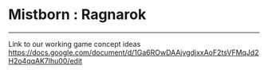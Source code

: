 # Mistborn : Ragnarok
----------------------------------------------
Link to our working game concept ideas
https://docs.google.com/document/d/1Ga6ROwDAAjvgdjxxAoF2tsVFMqJd2H2o4qqAK7lhu00/edit

